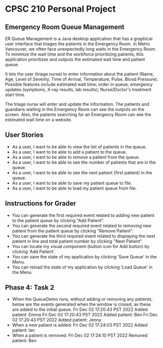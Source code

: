 # CPSC 210 Personal Project

## Emergency Room Queue Management 

ER Queue Management is a Java desktop application that has a graphical user interface
that triages the patients in the Emergency Room. In Metro Vancouver, we often face unexpectedly long waits in the Emergency Room.
To minimize the wait time and the workforce prioritizing patients, this application prioritizes and outputs the estimated wait time and patient queue.

It lets the user (triage nurse) to enter information about the patient (Name, Age, Level of Severity, Time of Arrival, Temperature, Pulse, Blood Pressure).
Possible features include estimated wait time; order in queue; emergency updates (symptoms, X-ray results, lab results); Nurse/Doctor's treatment start time.

The triage nurse will enter and update the information.
The patients and guardians waiting in the Emergency Room can see the outputs on the screen.
Also, the patients searching for an Emergency Room can see the estimated wait time on a website.

## User Stories
- As a user, I want to be able to view the list of patients in the queue.
- As a user, I want to be able to add a patient to the queue.
- As a user, I want to be able to remove a patient from the queue.
- As a user, I want to be able to see the number of patients that are in the queue.
- As a user, I want to be able to see the next patient (first patient) in the queue.
- As a user, I want to be able to save my patient queue to file.
- As a user, I want to be able to load my patient queue from file.

## Instructions for Grader
- You can generate the first required event related to adding new patient to the patient queue by clicking "Add Patient".
- You can generate the second required event related to removing new patient from the patient queue by clicking "Remove Patient".
- You can generate the third required event related to displaying the next patient in line and total patient number by clicking "Next Patient".
- You can locate my visual component (button icon for Add button) by clicking 'Add Patient'.
- You can save the state of my application by clicking 'Save Queue' in the Menu.
- You can reload the state of my application by clicking 'Load Queue' in the Menu.

## Phase 4: Task 2
- When the QueueDemo runs, without adding or removing any patients, below are the events generated when the window is closed, as these are added to the initial queue.
  Fri Dec 02 17:20:43 PST 2022
  Added patient: Emma
  Fri Dec 02 17:20:43 PST 2022
  Added patient: Ben
  Fri Dec 02 17:20:43 PST 2022
  Added patient: Jenny
- When a new patient is added:
  Fri Dec 02 17:24:03 PST 2022
  Added patient: Ian
- When a patient is removed:
  Fri Dec 02 17:24:10 PST 2022
  Removed patient: Ben


